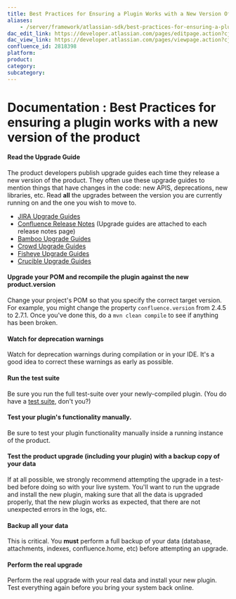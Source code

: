 ```yaml
---
title: Best Practices for Ensuring a Plugin Works with a New Version Of the Product 2818398
aliases:
    - /server/framework/atlassian-sdk/best-practices-for-ensuring-a-plugin-works-with-a-new-version-of-the-product-2818398.html
dac_edit_link: https://developer.atlassian.com/pages/editpage.action?cjm=wozere&pageId=2818398
dac_view_link: https://developer.atlassian.com/pages/viewpage.action?cjm=wozere&pageId=2818398
confluence_id: 2818398
platform:
product:
category:
subcategory:
---
```

# Documentation : Best Practices for ensuring a plugin works with a new version of the product

#### Read the Upgrade Guide

The product developers publish upgrade guides each time they release a new version of the product. They often use these upgrade guides to mention things that have changes in the code: new APIS, deprecations, new libraries, etc. Read **all** the upgrades between the version you are currently running on and the one you wish to move to.

-   <a href="#jira-upgrade-guides" class="unresolved">JIRA Upgrade Guides</a>
-   <a href="#jira-upgrade-guides" class="unresolved">Confluence Release Notes</a> (Upgrade guides are attached to each release notes page)
-   <a href="#jira-upgrade-guides" class="unresolved">Bamboo Upgrade Guides</a>
-   <a href="#jira-upgrade-guides" class="unresolved">Crowd Upgrade Guides</a>
-   <a href="#jira-upgrade-guides" class="unresolved">Fisheye Upgrade Guides</a>
-   <a href="#jira-upgrade-guides" class="unresolved">Crucible Upgrade Guides</a>

#### Upgrade your POM and recompile the plugin against the new product.version

Change your project's POM so that you specify the correct target version. For example, you might change the property `confluence.version` from 2.4.5 to 2.7.1. Once you've done this, do a `mvn clean compile` to see if anything has been broken.

#### Watch for deprecation warnings

Watch for deprecation warnings during compilation or in your IDE. It's a good idea to correct these warnings as early as possible.

#### Run the test suite

Be sure you run the full test-suite over your newly-compiled plugin. (You do have a [test suite](https://developer.atlassian.com/pages/viewpage.action?pageId=2818653), don't you?)

#### Test your plugin's functionality manually.

Be sure to test your plugin functionality manually inside a running instance of the product.

#### Test the product upgrade (including your plugin) with a backup copy of your data

If at all possible, we strongly recommend attempting the upgrade in a test-bed before doing so with your live system. You'll want to run the upgrade and install the new plugin, making sure that all the data is upgraded properly, that the new plugin works as expected, that there are not unexpected errors in the logs, etc.

#### Backup all your data

This is critical. You **must** perform a full backup of your data (database, attachments, indexes, confluence.home, etc) before attempting an upgrade.

#### Perform the real upgrade

Perform the real upgrade with your real data and install your new plugin. Test everything again before you bring your system back online.





















































































































































































































































